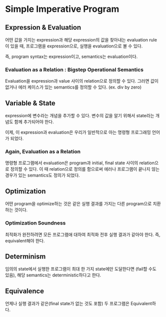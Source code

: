 # Simple Imperative Program

## Expression & Evaluation

어떤 값을 가지는 expression과 해당 expression의 값을 찾아내는 evaluation rule이 있을 때,
프로그램을 expression으로, 실행을 evaluation으로 볼 수 있다.

즉, program syntax는 expression이고, semantics는 evaluation이다.

### Evaluation as a Relation : Bigstep Operational Semantics

Evaluation을 expression과 value 사이의 relation으로 정의할 수 있다.
그러면 값이 없거나 에러 케이스가 있는 semantics를 정의할 수 있다. (ex. div by zero)

## Variable & State

expression에 변수라는 개념을 추가할 수 있다.
변수의 값을 알기 위해서 state라는 개념도 함께 추가되어야 한다.

이제, 이 expression과 evaluation은 우리가 일반적으로 아는 명령형 프로그래밍 언어가 되었다.

### Again, Evaluation as a Relation

명령형 프로그램에서 evaluation은 program과 initial, final state 사이의 relation으로 정의할 수 있다.
이 때 relation으로 정의를 함으로써 에러나 프로그램이 끝나지 않는 경우가 있는 semantics도 정의가 되었다.

## Optimization

어떤 program을 optimize하는 것은 같은 실행 결과를 가지는 다른 program으로 치환하는 것이다.

### Optimization Soundness

최적화가 완전하려면 모든 프로그램애 대하여 최적화 전후 실행 결과가 같아야 한다.
즉, equivalent해야 한다.

## Determinism

임의의 state에서 실행한 프로그램이 최대 한 가지 state에만 도달한다면 (fail할 수도 있음),
해당 semantics는 deterministic하다고 한다.

## Equivalence

언제나 실행 결과가 같은(final state가 없는 것도 포함) 두 프로그램은 Equivalent하다.
